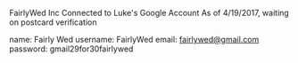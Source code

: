 FairlyWed Inc
Connected to Luke's Google Account
As of 4/19/2017, waiting on postcard verification

name: Fairly Wed
username: FairlyWed
email: fairlywed@gmail.com
password: gmail29for30fairlywed